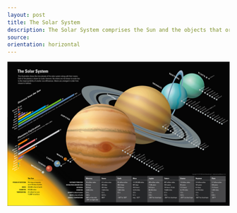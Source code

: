 ```yaml
---
layout: post
title: The Solar System
description: The Solar System comprises the Sun and the objects that orbit it, whether they orbit it directly or by orbiting other objects that orbit it directly.
source:
orientation: horizontal
---
```


![The solar system](/img/the-solar-system.jpg)

